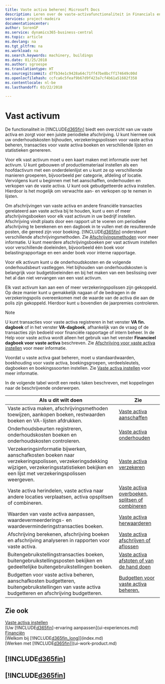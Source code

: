 ```yaml
---
title: Vaste activa beheren| Microsoft Docs
description: Leren over de vaste-activafunctionaliteit in Financials en een overzicht krijgen van hoe u met vaste activa werkt.
services: project-madeira
documentationcenter: 
author: SorenGP
ms.service: dynamics365-business-central
ms.topic: article
ms.devlang: na
ms.tgt_pltfrm: na
ms.workload: na
ms.search.keywords: machinery, buildings
ms.date: 01/25/2018
ms.author: sgroespe
ms.translationtype: HT
ms.sourcegitcommit: d7fb34e1c9428a64c71ff47be8bcff174649c00d
ms.openlocfilehash: ccfca6c5feaf9b67d9f423a7cf4b61a51682f358
ms.contentlocale: nl-be
ms.lasthandoff: 03/22/2018

---
```

# <a name="fixed-assets"></a>Vast activum
De functionaliteit in [!INCLUDE[d365fin](includes/d365fin_md.md)] biedt een overzicht van uw vaste activa en zorgt voor een juiste periodieke afschrijving. U kunt hiermee ook uw onderhoudskosten bijhouden, verzekeringspolissen voor vaste activa beheren, transacties voor vaste activa boeken en verschillende lijsten en statistieken genereren.

Voor elk vast activum moet u een kaart maken met informatie over het activum. U kunt gebouwen of productiemateriaal instellen als een hoofdactivum met een onderdelenlijst en u kunt ze op verschillende manieren groeperen, bijvoorbeeld per categorie, afdeling of locatie. Vervolgens kunt u beginnen met het aanschaffen, onderhouden en verkopen van de vaste activa. U kunt ook gebudgetteerde activa instellen. Hierdoor is het mogelijk om verwachte aan- en verkopen op te nemen in lijsten.

Om afschrijvingen van vaste activa en andere financiële transacties gerelateerd aan vaste activa bij te houden, kunt u een of meer afschrijvingsboeken voor elk vast activum in uw bedrijf instellen. Afschrijving vindt plaats door een rapport uit te voeren om periodieke afschrijving te berekenen en een dagboek in te vullen met de resulterende posten, die gereed zijn voor boeking. [!INCLUDE[d365fin](includes/d365fin_md.md)] ondersteunt verschillende afschrijvingsmethoden. Zie [Afschrijvingsmethoden](fa-depreciation-methods.md) voor meer informatie. U kunt meerdere afschrijvingsboeken per vast activum instellen voor verschillende doeleinden, bijvoorbeeld één boek voor belastingrapportage en een ander boek voor interne rapportage.

Voor elk activum kunt u de onderhoudskosten en de volgende onderhoudsbeurt vastleggen. Het bijhouden van onderhoudskosten is belangrijk voor budgetdoeleinden en bij het maken van een beslissing over het al dan niet vervangen van een vast activum.

Elk vast activum kan aan een of meer verzekeringspolissen zijn gekoppeld. Op deze manier kunt u gemakkelijk nagaan of de bedragen in de verzekeringspolis overeenkomen met de waarde van de activa die aan de polis zijn gekoppeld. Hierdoor kunt u bovendien de jaarpremies controleren.

> [!NOTE]  
>   U kunt transacties voor vaste activa registreren in het venster **VA fin. dagboek** of in het venster **VA-dagboek**, afhankelijk van de vraag of de transacties zijn bedoeld voor financiële rapportage of intern beheer. In de Help voor vaste activa wordt alleen het gebruik van het venster **Financieel dagboek voor vaste activa** beschreven. Zie [Afschrijving voor vaste activa instellen](fa-how-setup-depreciation.md) voor meer informatie.

Voordat u vaste activa gaat beheren, moet u standaardwaarden, boekhouding voor vaste activa, boekingsgroepen, verdeelsleutels, dagboeken en boekingssoorten instellen. Zie [Vaste activa instellen](fa-setup.md) voor meer informatie.

In de volgende tabel wordt een reeks taken beschreven, met koppelingen naar de beschrijvende onderwerpen.

| Als u dit wilt doen | Zie |
| --- | --- |
| Vaste activa maken, afschrijvingsmethoden toewijzen, aankopen boeken, restwaarden boeken en VA-lijsten afdrukken. |[Vaste activa aanschaffen](fa-how-acquire.md) |
| Onderhoudsbeurten registreren, onderhoudskosten boeken en onderhoudskosten controleren. |[Vaste activa onderhouden](fa-how-maintain.md) |
| Verzekeringsinformatie bijwerken, aanschafkosten boeken naar verzekeringspolissen, verzekeringsdekking wijzigen, verzekeringsstatistieken bekijken en een lijst met verzekeringspolissen weergeven. |[Vaste activa verzekeren](fa-how-insure.md) |
| Vaste activa herindelen, vaste activa naar andere locaties verplaatsen, activa opsplitsen of combineren. |[Vaste activa overboeken, splitsen of combineren](fa-how-trans-split-combine.md) |
| Waarden van vaste activa aanpassen, waardevermeerderings- en waardeverminderingstransacties boeken. |[Vaste activa herwaarderen](fa-how-revalue.md) |
| Afschrijving berekenen, afschrijving boeken en afschrijving analyseren in rapporten voor vaste activa. |[Vaste activa afschrijven of aflossen](fa-how-depreciate-amortize.md) |
| Buitengebruikstellingstransacties boeken, buitengebruikstellingsposten bekijken en gedeeltelijke buitengebruikstellingen boeken. |[Vaste activa afstoten of van de hand doen](fa-how-dispose-retire.md) |
| Budgetten voor vaste activa beheren, aanschafkosten budgetteren, buitengebruikstellingen van vaste activa budgetteren en afschrijving budgetteren. |[Budgetten voor vaste activa beheren.](fa-how-manage-budgets.md) |

## <a name="see-also"></a>Zie ook
[Vaste activa instellen](fa-setup.md)  
[Uw [!INCLUDE[d365fin](includes/d365fin_md.md)]-ervaring aanpassen](ui-experiences.md)  
[Financiën](finance.md)  
[Welkom bij [!INCLUDE[d365fin_long](includes/d365fin_long_md.md)]](index.md)  
[Werken met [!INCLUDE[d365fin](includes/d365fin_md.md)]](ui-work-product.md)

## [!INCLUDE[d365fin](includes/free_trial_md.md)]  
## [!INCLUDE[d365fin](includes/training_link_md.md)]

